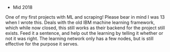 - Mid 2018

One of my first projects with ML and scraping! Please bear in mind I was 13 when I wrote this.
Deals with the old IBM machine learning framework, which while now closed, this still works as their backend for the project still exists.
Feed it a sentence, and help out the learning by telling it whether or not it was right. The learning network only has a few nodes, but is still effective for the purpose it serves.
